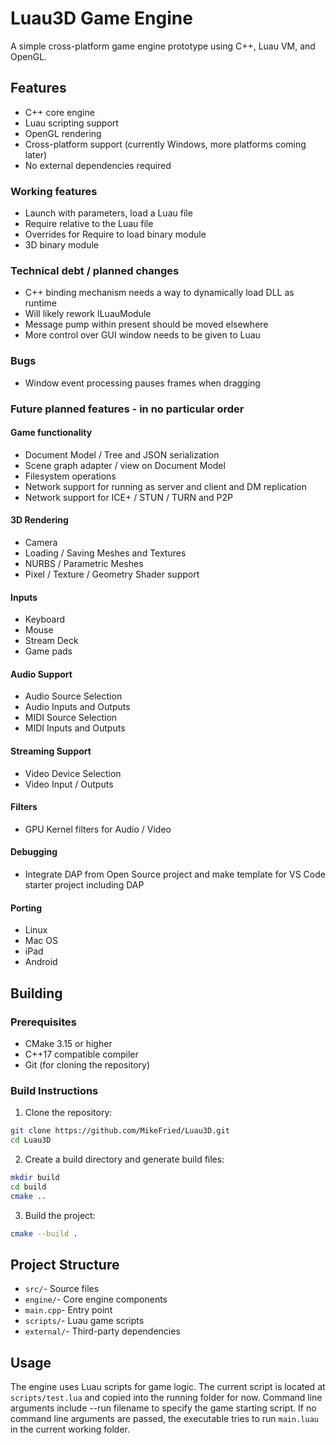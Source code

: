# Luau3D Game Engine

A simple cross-platform game engine prototype using C++, Luau VM, and OpenGL.

## Features

- C++ core engine
- Luau scripting support
- OpenGL rendering
- Cross-platform support (currently Windows, more platforms coming later)
- No external dependencies required

### Working features
- Launch with parameters, load a Luau file
- Require relative to the Luau file
- Overrides for Require to load binary module
- 3D binary module

### Technical debt / planned changes
- C++ binding mechanism needs a way to dynamically load DLL as runtime
- Will likely rework ILuauModule
- Message pump within present should be moved elsewhere
- More control over GUI window needs to be given to Luau

### Bugs
- Window event processing pauses frames when dragging

### Future planned features - in no particular order

#### Game functionality
- Document Model / Tree and JSON serialization
- Scene graph adapter / view on Document Model
- Filesystem operations
- Network support for running as server and client and DM replication
- Network support for ICE+ / STUN / TURN and P2P
#### 3D Rendering
- Camera
- Loading / Saving Meshes and Textures
- NURBS / Parametric Meshes
- Pixel / Texture / Geometry Shader support
#### Inputs
- Keyboard
- Mouse
- Stream Deck
- Game pads
#### Audio Support
- Audio Source Selection
- Audio Inputs and Outputs
- MIDI Source Selection
- MIDI Inputs and Outputs
#### Streaming Support
- Video Device Selection
- Video Input / Outputs
#### Filters
- GPU Kernel filters for Audio / Video
#### Debugging
- Integrate DAP from Open Source project and make template for VS Code starter project including DAP
#### Porting
- Linux
- Mac OS
- iPad
- Android

## Building

### Prerequisites

- CMake 3.15 or higher
- C++17 compatible compiler
- Git (for cloning the repository)

### Build Instructions

1. Clone the repository:
```bash
git clone https://github.com/MikeFried/Luau3D.git
cd Luau3D
```

2. Create a build directory and generate build files:
```bash
mkdir build
cd build
cmake ..
```

3. Build the project:
```bash
cmake --build .
```

## Project Structure

- `src/`- Source files
 - `engine/`- Core engine components
 - `main.cpp`- Entry point
- `scripts/`- Luau game scripts
- `external/`- Third-party dependencies

## Usage

The engine uses Luau scripts for game logic. The current script is located at `scripts/test.lua` and copied into the running folder for now.
Command line arguments include --run filename to specify the game starting script.
If no command line arguments are passed, the executable tries to run `main.luau` in the current working folder.

